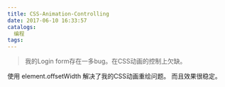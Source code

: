 ```yaml
---
title: CSS-Animation-Controlling
date: 2017-06-10 16:33:57
catalogs: 
  编程
tags:
---
```


> 我的Login form存在一多bug。在CSS动画的控制上欠缺。

使用 element.offsetWidth 解决了我的CSS动画重绘问题。
而且效果很稳定。  
